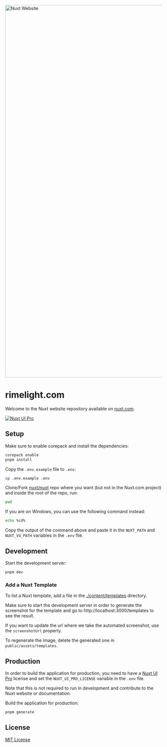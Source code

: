 <a href="https://nuxt.com"><img width="1200" alt="Nuxt Website" src="./public/website.jpg"></a>

# rimelight.com

Welcome to the Nuxt website repository available on [nuxt.com](https://nuxt.com).

[![Nuxt UI Pro](https://img.shields.io/badge/Made%20with-Nuxt%20UI%20Pro-00DC82?logo=nuxt.js&labelColor=020420)](https://ui.nuxt.com/pro)

## Setup

Make sure to enable corepack and install the dependencies:

```bash
corepack enable
pnpm install
```

Copy the `.env.example` file to `.env`:

```bash
cp .env.example .env
```

Clone/Fork [nuxt/nuxt](https://github.com/nuxt/nuxt) repo where you want (but not in the Nuxt.com project) and inside the root of the repo, run:

```bash
pwd
```

If you are on Windows, you can use the following command instead:

```bash
echo %cd%
```

Copy the output of the command above and paste it in the `NUXT_PATH` and `NUXT_V4_PATH` variables in the `.env` file.

## Development

Start the development server:

```bash
pnpm dev
```

### Add a Nuxt Template

To list a Nuxt template, add a file in the [./content/templates](./content/templates) directory.

Make sure to start the development server in order to generate the screenshot for the template and go to http://localhost:3000/templates to see the result.

If you want to update the url where we take the automated screenshot, use the `screenshotUrl` property.

To regenerate the image, delete the generated one in `public/assets/templates`.

## Production

In order to build the application for production, you need to have a [Nuxt UI Pro](https://ui.nuxt.com/pro) license and set the `NUXT_UI_PRO_LICENSE` variable in the `.env` file.

Note that this is not required to run in development and contribute to the Nuxt website or documentation.

Build the application for production:

```bash
pnpm generate
```

## License

[MIT License](./LICENSE)
